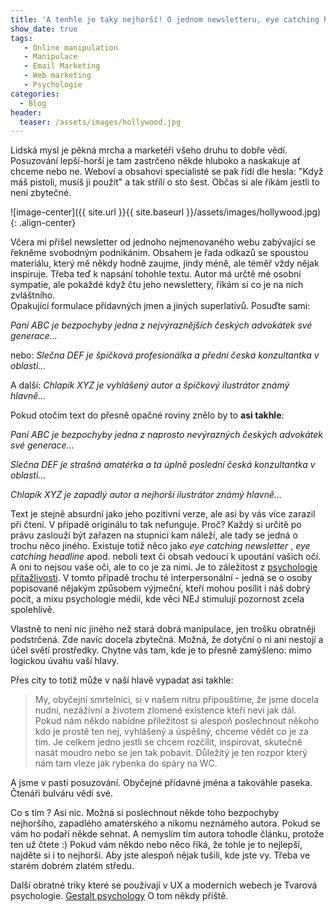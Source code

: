 ```yaml
---
title: 'A tenhle je taky nejhorší! O jednom newsletteru, eye catching headlines a touze být lepšími'
show_date: true
tags:
   - Online manipulation
   - Manipulace
   - Email Marketing
   - Web marketing    
   - Psychologie
categories:
  - Blog
header:
  teaser: /assets/images/hollywood.jpg
---
```


Lidská mysl je pěkná mrcha a marketéři všeho druhu to dobře vědí. Posuzování lepší-horší je tam zastrčeno někde hluboko a naskakuje ať chceme nebo ne.
Weboví a obsahoví specialisté se pak řídí dle hesla: "Když máš pistoli, musíš ji použít" a tak střílí o sto šest.
Občas si ale říkám jestli to není zbytečné.

![image-center]({{ site.url }}{{ site.baseurl }}/assets/images/hollywood.jpg){: .align-center}

Včera mi přišel newsletter od jednoho nejmenovaného webu zabývající se řekněme svobodným podnikáním.
Obsahem je řada odkazů se spoustou materiálu, který mě někdy hodně zaujme, jindy méně, ale téměř vždy nějak inspiruje.
Třeba teď k napsání tohohle textu. Autor má určtě mé osobní sympatie, ale pokaždé když čtu jeho newslettery, říkám si co je na nich zvláštního.       
Opakující formulace přídavných jmen a jiných superlativů. 
Posuďte sami:

*Paní ABC je bezpochyby jedna z nejvýraznějších českých advokátek své generace...*

nebo:
*Slečna DEF je špičková profesionálka a přední česká konzultantka v oblasti...*   

A další:
*Chlapík XYZ je vyhlášený autor a špičkový ilustrátor známý hlavně...*

Pokud otočím text do přesně opačné roviny znělo by to **asi takhle**:

*Paní ABC je bezpochyby jedna z naprosto nevýrazných českých advokátek své generace...*

*Slečna DEF je strašná amatérka a ta úplně poslední česká konzultantka v oblasti...*

*Chlapík XYZ je zapadlý autor a nejhorší ilustrátor známý hlavně...*

Text je stejně absurdní jako jeho pozitivní verze, ale asi by vás více zarazil při čtení. V případě originálu to tak nefunguje. Proč?
Každý si určitě po právu zaslouží být zařazen na stupnici kam náleží, ale tady se jedná o trochu něco jiného.
Existuje totiž něco jako *eye catching newsletter* , *eye catching headline* apod. neboli text či obsah vedoucí k upoutání vašich očí.    
A oni to nejsou vaše oči, ale to co je za nimi.
Je to záležitost z [psychologie přitažlivosti](https://en.wikipedia.org/wiki/Interpersonal_attraction). V tomto případě trochu té interpersonální  - jedná se o osoby popisované nějakým způsobem výjmeční, kteří mohou posílit i náš dobrý pocit, 
a mixu psychologie médií, kde věci NEJ stimulují pozornost zcela spolehlivě.

Vlastně to není nic jiného než stará dobrá manipulace, jen trošku obratněji podstrčená.
Zde navíc docela zbytečná. Možná, že dotyční o ni ani nestojí a účel světí prostředky.
Chytne vás tam, kde je to přesně zamýšleno: mimo logickou úvahu vaší hlavy.

Přes city to totiž může v naší hlavě vypadat asi takhle:

> My, obyčejní smrtelníci, si v našem nitru připouštíme, že jsme docela nudní, nezáživní a životem zlomené existence kteří neví jak dál.    
> Pokud nám někdo nabídne příležitost si alespoň poslechnout někoho kdo je prostě ten nej, vyhlášený a úspěšný, chceme vědět co je za tím.
> Je celkem jedno jestli se chcem rozčílit, inspirovat, skutečně nasát moudro nebo se jen tak pobavit.
> Důležitý je ten rozpor který nám tam vleze jak rybenka do spáry na WC. 
 
A jsme v pasti posuzování. Obyčejné přídavné jména a takováhle paseka.     
Čtenáři bulváru vědí své.

Co s tím ?
Asi nic. Možná si poslechnout někde toho bezpochyby nejhoršího, zapadlého amatérského a nikomu neznámého autora. Pokud se vám ho podaří někde sehnat. A nemyslím tím autora tohodle článku, protože ten už čtete :)
Pokud vám někdo nebo něco říká, že tohle je to nejlepší, najděte si i to nejhorší. Aby jste alespoň nějak tušili, kde jste vy. Třeba ve starém dobrém zlatém středu.

Další obratné triky které se používají v UX a moderních webech je Tvarová psychologie.
[Gestalt psychology](https://cs.wikipedia.org/wiki/Gestaltismus)
O tom někdy příště.